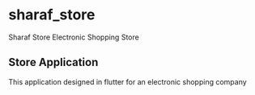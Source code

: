 # sharaf_store

Sharaf Store Electronic Shopping Store

## Store Application

This application designed in flutter for an electronic shopping company
